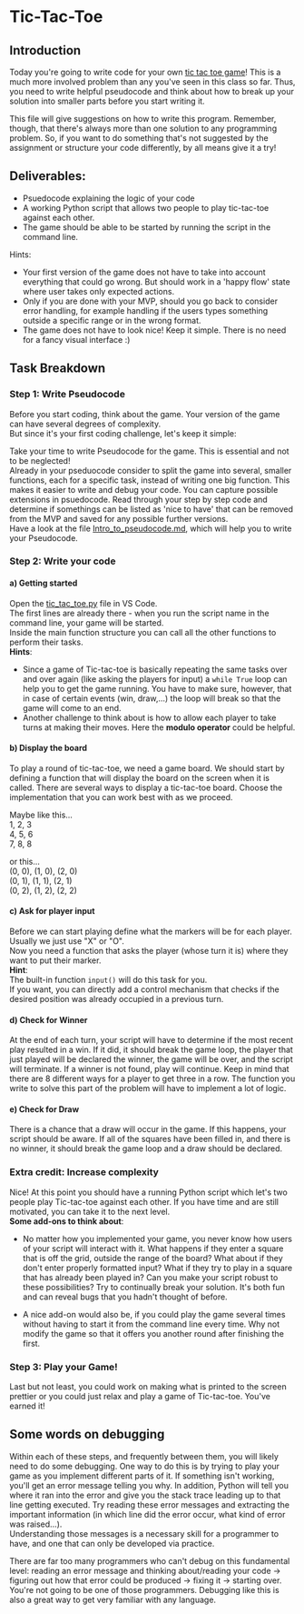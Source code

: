 # Tic-Tac-Toe


## Introduction

Today you're going to write code for your own [tic tac toe game](https://en.wikipedia.org/wiki/Tic-tac-toe)! This is a much more involved problem than any you've seen in this class so far. Thus, you need to write helpful pseudocode and think about how to break up your solution into smaller parts before you start writing it. 

This file will give suggestions on how to write this program. Remember, though, that there's always more than one solution to any programming problem. So, if you want to do something that's not suggested by the assignment or structure your code differently, by all means give it a try! 


## Deliverables:

+ Psuedocode explaining the logic of your code
+ A working Python script that allows two people to play tic-tac-toe against each other. 
+ The game should be able to be started by running the script in the command line. 

Hints:
- Your first version of the game does not have to take into account everything that could go wrong. But should work in a 'happy flow' state where user takes only expected actions.
- Only if you are done with your MVP, should you go back to consider error handling, for example handling if the users types something outside a specific range or in the wrong format. 
- The game does not have to look nice! Keep it simple. There is no need for a fancy visual interface :)  

## Task Breakdown
### Step 1: Write Pseudocode
Before you start coding, think about the game. Your version of the game can have several degrees of complexity.  
But since it's your first coding challenge, let's keep it simple:

Take your time to write Pseudocode for the game. This is essential and not to be neglected!  
Already in your pseduocode consider to split the game into several, smaller functions, each for a specific task, instead of writing one big function. This makes it easier to write and debug your code. You can capture possible extensions in psuedocode. Read through your step by step code and determine if somethings can be listed as 'nice to have' that can be removed from the MVP and saved for any possible further versions.  
Have a look at the file [Intro_to_pseudocode.md](Intro_to_pseudocode.md), which will help you to write your Pseudocode.
 

### Step 2: Write your code
#### a) Getting started
Open the [tic_tac_toe.py](tic_tac_toe.py) file in VS Code.   
The first lines are already there - when you run the script name in the command line, your game will be started.  
Inside the main function structure you can call all the other functions to perform their tasks.   
**Hints**:   
- Since a game of Tic-tac-toe is basically repeating the same tasks over and over again (like asking the players for input) a `while True` loop can help you to get the game running. You have to make sure, however, that in case of certain events (win, draw,...) the loop will break so that the game will come to an end.
- Another challenge to think about is how to allow each player to take turns at making their moves. Here the **modulo operator** could be helpful.

#### b) Display the board 
To play a round of tic-tac-toe, we need a game board. We should start by defining a function that will display the board on the screen when it is called. There are several ways to display a tic-tac-toe board. Choose the implementation that you can work best with as we proceed.  

Maybe like this...  
1, 2, 3    
4, 5, 6   
7, 8, 8   

or this...   
(0, 0), (1, 0), (2, 0)   
(0, 1), (1, 1), (2, 1)   
(0, 2), (1, 2), (2, 2)   


#### c) Ask for player input 
Before we can start playing define what the markers will be for each player. Usually we just use "X" or "O".  
Now you need a function that asks the player (whose turn it is) where they want to put their marker.  
**Hint**:   
The built-in function `input()` will do this task for you.   
If you want, you can directly add a control mechanism that checks if the desired position was already occupied in a previous turn. 

#### d) Check for Winner
At the end of each turn, your script will have to determine if the most recent play resulted in a win. If it did, it should break the game loop, the player that just played will be declared the winner, the game will be over, and the script will terminate. If a winner is not found, play will continue. Keep in mind that there are 8 different ways for a player to get three in a row. The function you write to solve this part of the problem will have to implement a lot of logic.   

#### e) Check for Draw
There is a chance that a draw will occur in the game. If this happens, your script should be aware. If all of the squares have been filled in, and there is no winner, it should break the game loop and a draw should be declared. 

### Extra credit: Increase complexity 

Nice! At this point you should have a running Python script which let's two people play Tic-tac-toe against each other. If you have time and are still motivated, you can take it to the next level.   
**Some add-ons to think about**:   
- No matter how you implemented your game, you never know how users of your script will interact with it. What happens if they enter a square that is off the grid, outside the range of the board? What about if they don't enter properly formatted input? What if they try to play in a square that has already been played in? Can you make your script robust to these possibilities? Try to continually break your solution. It's both fun and can reveal bugs that you hadn't thought of before.

- A nice add-on would also be, if you could play the game several times without having to start it from the command line every time. Why not modify the game so that it offers you another round after finishing the first. 

### Step 3: Play your Game!
Last but not least, you could work on making what is printed to the screen prettier or you could just relax and play a game of Tic-tac-toe. You've earned it!


## Some words on debugging 

Within each of these steps, and frequently between them, you will likely need to do some debugging. One way to do this is by trying to play your game as you implement different parts of it. If something isn't working, you'll get an error message telling you why. In addition, Python will tell you where it ran into the error and give you the stack trace leading up to that line getting executed. Try reading these error messages and extracting the important information (in which line did the error occur, what kind of error was raised...).  
Understanding those messages is a necessary skill for a programmer to have, and one that can only be developed via practice. 

There are far too many programmers who can't debug on this fundamental level: reading an error message and thinking about/reading your code -> figuring out how that error could be produced -> fixing it -> starting over. You're not going to be one of those programmers. Debugging like this is also a great way to get very familiar with any language.

